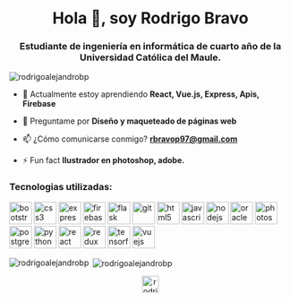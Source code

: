 <h1 align="center">Hola 👋, soy Rodrigo Bravo</h1>
<h3 align="center">Estudiante de ingeniería en informática de cuarto año de la Universidad Católica del Maule.</h3>

<p align="left"> <img src="https://komarev.com/ghpvc/?username=rodrigoalejandrobp" alt="rodrigoalejandrobp" /> </p>

- 🌱 Actualmente estoy aprendiendo **React, Vue.js, Express, Apis, Firebase**

- 💬 Preguntame por **Diseño y maqueteado de páginas web**

- 📫 ¿Cómo comunicarse conmigo? **rbravop97@gmail.com**

- ⚡ Fun fact **Ilustrador en photoshop, adobe.**


<h3>Tecnologias utilizadas:</h3>

<p align="left"><img src="https://devicons.github.io/devicon/devicon.git/icons/bootstrap/bootstrap-plain.svg" alt="bootstrap" width="40" height="40"/> <img src="https://devicons.github.io/devicon/devicon.git/icons/css3/css3-original-wordmark.svg" alt="css3" width="40" height="40"/> <img src="https://devicons.github.io/devicon/devicon.git/icons/express/express-original-wordmark.svg" alt="express" width="40" height="40"/> <img src="https://www.vectorlogo.zone/logos/firebase/firebase-icon.svg" alt="firebase" width="40" height="40"/> <img src="https://www.vectorlogo.zone/logos/pocoo_flask/pocoo_flask-icon.svg" alt="flask" width="40" height="40"/> <img src="https://www.vectorlogo.zone/logos/git-scm/git-scm-icon.svg" alt="git" width="40" height="40"/> <img src="https://devicons.github.io/devicon/devicon.git/icons/html5/html5-original-wordmark.svg" alt="html5" width="40" height="40"/> <img src="https://devicons.github.io/devicon/devicon.git/icons/javascript/javascript-original.svg" alt="javascript" width="40" height="40"/> <img src="https://devicons.github.io/devicon/devicon.git/icons/nodejs/nodejs-original-wordmark.svg" alt="nodejs" width="40" height="40"/> <img src="https://devicons.github.io/devicon/devicon.git/icons/oracle/oracle-original.svg" alt="oracle" width="40" height="40"/> <img src="https://devicons.github.io/devicon/devicon.git/icons/photoshop/photoshop-plain.svg" alt="photoshop" width="40" height="40"/> <img src="https://devicons.github.io/devicon/devicon.git/icons/postgresql/postgresql-original-wordmark.svg" alt="postgresql" width="40" height="40"/> <img src="https://devicons.github.io/devicon/devicon.git/icons/python/python-original.svg" alt="python" width="40" height="40"/> <img src="https://devicons.github.io/devicon/devicon.git/icons/react/react-original-wordmark.svg" alt="react" width="40" height="40"/> <img src="https://devicons.github.io/devicon/devicon.git/icons/redux/redux-original.svg" alt="redux" width="40" height="40"/> <img src="https://www.vectorlogo.zone/logos/tensorflow/tensorflow-icon.svg" alt="tensorflow" width="40" height="40"/> <img src="https://devicons.github.io/devicon/devicon.git/icons/vuejs/vuejs-original-wordmark.svg" alt="vuejs" width="40" height="40"/></p><p><img align="left" src="https://github-readme-stats.vercel.app/api/top-langs/?username=rodrigoalejandrobp&layout=compact&hide=html" alt="rodrigoalejandrobp" /></p>

<p>&nbsp;<img align="center" src="https://github-readme-stats.vercel.app/api?username=rodrigoalejandrobp&show_icons=true" alt="rodrigoalejandrobp" /></p>

<p align="center">
<a href="https://fb.com/rodrigouale" target="blank"><img align="center" src="https://cdn.jsdelivr.net/npm/simple-icons@3.0.1/icons/facebook.svg" alt="rodrigouale" height="30" width="30" /></a>
</p>
